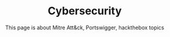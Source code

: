 <h1 align="center">Cybersecurity</h1>
<p align="center">This page is about Mitre Att&amp;ck, Portswigger, hackthebox topics</p>


